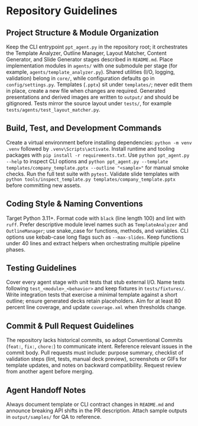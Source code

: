 ﻿# Repository Guidelines

## Project Structure & Module Organization
Keep the CLI entrypoint `ppt_agent.py` in the repository root; it orchestrates the Template Analyzer, Outline Manager, Layout Matcher, Content Generator, and Slide Generator stages described in `README.md`. Place implementation modules in `agents/` with one submodule per stage (for example, `agents/template_analyzer.py`). Shared utilities (I/O, logging, validation) belong in `core/`, while configuration defaults go in `config/settings.py`. Templates (`.pptx`) sit under `templates/`; never edit them in place, create a new file when changes are required. Generated presentations and derived images are written to `output/` and should be gitignored. Tests mirror the source layout under `tests/`, for example `tests/agents/test_layout_matcher.py`.

## Build, Test, and Development Commands
Create a virtual environment before installing dependencies: `python -m venv .venv` followed by `.venv\Scripts\activate`. Install runtime and tooling packages with `pip install -r requirements.txt`. Use `python ppt_agent.py --help` to inspect CLI options and `python ppt_agent.py --template templates/company_template.pptx --outline "<sample>"` for manual smoke checks. Run the full test suite with `pytest`. Validate slide templates with `python tools/inspect_template.py templates/company_template.pptx` before committing new assets.

## Coding Style & Naming Conventions
Target Python 3.11+. Format code with `black` (line length 100) and lint with `ruff`. Prefer descriptive module level names such as `TemplateAnalyzer` and `OutlineManager`; use snake_case for functions, methods, and variables. CLI options use kebab-case long flags such as `--max-slides`. Keep functions under 40 lines and extract helpers when orchestrating multiple pipeline phases.

## Testing Guidelines
Cover every agent stage with unit tests that stub external I/O. Name tests following `test_<module>_<behavior>` and keep fixtures in `tests/fixtures/`. Write integration tests that exercise a minimal template against a short outline; ensure generated decks retain placeholders. Aim for at least 80 percent line coverage, and update `coverage.xml` when thresholds change.

## Commit & Pull Request Guidelines
The repository lacks historical commits, so adopt Conventional Commits (`feat:`, `fix:`, `chore:`) to communicate intent. Reference relevant issues in the commit body. Pull requests must include: purpose summary, checklist of validation steps (lint, tests, manual deck preview), screenshots or GIFs for template updates, and notes on backward compatibility. Request review from another agent before merging.

## Agent Handoff Notes
Always document template or CLI contract changes in `README.md` and announce breaking API shifts in the PR description. Attach sample outputs in `output/samples/` for QA to reference.
